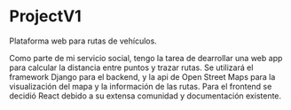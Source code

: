 # ProjectV1
Plataforma web para rutas de vehículos.

Como parte de mi servicio social, tengo la tarea de dearrollar una web app para calcular la distancia entre puntos y trazar rutas.
Se utilizará el framework Django para el backend, y la api de Open Street Maps para la visualización del mapa y la información de las rutas.
Para el frontend se decidió React debido a su extensa comunidad y documentación existente.
